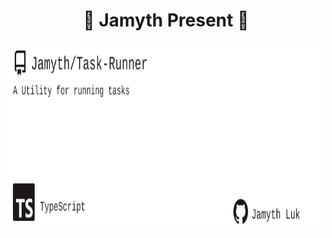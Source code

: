 <!-- built at 5/5/2024, 9:15:17 AM -->
<h1 align="center">
🎉 Jamyth Present 🎉
</h1>
<p align="center">
    <a href="https://github.com/Jamyth/Task-Runner">
        <img width="1000" height="300" src="./readme.svg" />
    </a>
</p>